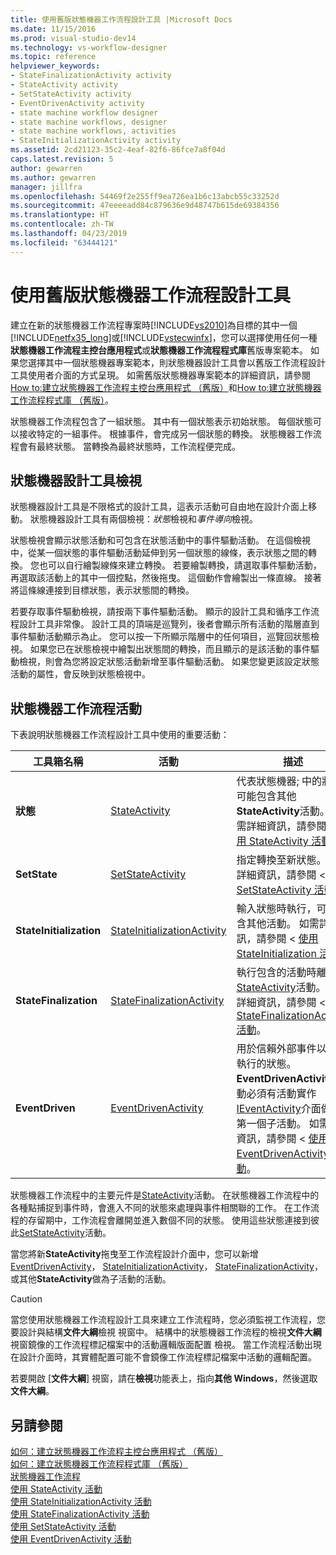 ```yaml
---
title: 使用舊版狀態機器工作流程設計工具 |Microsoft Docs
ms.date: 11/15/2016
ms.prod: visual-studio-dev14
ms.technology: vs-workflow-designer
ms.topic: reference
helpviewer_keywords:
- StateFinalizationActivity activity
- StateActivity activity
- SetStateActivity activity
- EventDrivenActivity activity
- state machine workflow designer
- state machine workflows, designer
- state machine workflows, activities
- StateInitializationActivity activity
ms.assetid: 2cd21123-35c2-4eaf-82f6-86fce7a8f04d
caps.latest.revision: 5
author: gewarren
ms.author: gewarren
manager: jillfra
ms.openlocfilehash: 54469f2e255ff9ea726ea1b6c13abcb55c33252d
ms.sourcegitcommit: 47eeeeadd84c879636e9d48747b615de69384356
ms.translationtype: HT
ms.contentlocale: zh-TW
ms.lasthandoff: 04/23/2019
ms.locfileid: "63444121"
---
```

# <a name="using-the-legacy-state-machine-workflow-designer"></a>使用舊版狀態機器工作流程設計工具
建立在新的狀態機器工作流程專案時[!INCLUDE[vs2010](../includes/vs2010-md.md)]為目標的其中一個[!INCLUDE[netfx35_long](../includes/netfx35-long-md.md)]或[!INCLUDE[vstecwinfx](../includes/vstecwinfx-md.md)]，您可以選擇使用任何一種**狀態機器工作流程主控台應用程式**或**狀態機器工作流程程式庫**舊版專案範本。 如果您選擇其中一個狀態機器專案範本，則狀態機器設計工具會以舊版工作流程設計工具使用者介面的方式呈現。 如需舊版狀態機器專案範本的詳細資訊，請參閱[How to:建立狀態機器工作流程主控台應用程式 （舊版）](../workflow-designer/how-to-create-state-machine-workflow-console-applications-legacy.md)和[How to:建立狀態機器工作流程程式庫 （舊版）](../workflow-designer/how-to-create-a-state-machine-workflow-library-legacy.md)。  
  
 狀態機器工作流程包含了一組狀態。 其中有一個狀態表示初始狀態。 每個狀態可以接收特定的一組事件。 根據事件，會完成另一個狀態的轉換。 狀態機器工作流程會有最終狀態。 當轉換為最終狀態時，工作流程便完成。  
  
## <a name="state-machine-designer-views"></a>狀態機器設計工具檢視  
 狀態機器設計工具是不限格式的設計工具，這表示活動可自由地在設計介面上移動。 狀態機器設計工具有兩個檢視：*狀態*檢視和*事件導向*檢視。  
  
 狀態檢視會顯示狀態活動和可包含在狀態活動中的事件驅動活動。 在這個檢視中，從某一個狀態的事件驅動活動延伸到另一個狀態的線條，表示狀態之間的轉換。 您也可以自行繪製線條來建立轉換。 若要繪製轉換，請選取事件驅動活動，再選取該活動上的其中一個控點，然後拖曳。 這個動作會繪製出一條直線。 接著將這條線連接到目標狀態，表示狀態間的轉換。  
  
 若要存取事件驅動檢視，請按兩下事件驅動活動。 顯示的設計工具和循序工作流程設計工具非常像。 設計工具的頂端是巡覽列，後者會顯示所有活動的階層直到事件驅動活動顯示為止。 您可以按一下所顯示階層中的任何項目，巡覽回狀態檢視。 如果您已在狀態檢視中繪製出狀態間的轉換，而且顯示的是該活動的事件驅動檢視，則會為您將設定狀態活動新增至事件驅動活動。 如果您變更該設定狀態活動的屬性，會反映到狀態檢視中。  
  
## <a name="state-machine-workflow-activities"></a>狀態機器工作流程活動  
 下表說明狀態機器工作流程設計工具中使用的重要活動：  
  
|工具箱名稱|活動|描述|  
|------------------|--------------|-----------------|  
|**狀態**|[StateActivity](http://go.microsoft.com/fwlink?LinkID=65042)|代表狀態機器; 中的狀態可能包含其他**StateActivity**活動。 如需詳細資訊，請參閱 <<c0> [ 使用 StateActivity 活動](http://go.microsoft.com/fwlink?LinkID=65083)。|  
|**SetState**|[SetStateActivity](http://go.microsoft.com/fwlink?LinkID=65041)|指定轉換至新狀態。 如需詳細資訊，請參閱 <<c0> [ 使用 SetStateActivity 活動](http://go.microsoft.com/fwlink?LinkID=65082)。|  
|**StateInitialization**|[StateInitializationActivity](http://go.microsoft.com/fwlink?LinkID=65044)|輸入狀態時執行，可能包含其他活動。 如需詳細資訊，請參閱 <<c0> [ 使用 StateInitialization 活動](http://go.microsoft.com/fwlink?LinkID=65006)。|  
|**StateFinalization**|[StateFinalizationActivity](http://go.microsoft.com/fwlink?LinkID=65043)|執行包含的活動時離開[StateActivity](http://go.microsoft.com/fwlink?LinkID=65042)活動。 如需詳細資訊，請參閱 <<c0> [ 使用 StateFinalizationActivity 活動](http://go.microsoft.com/fwlink?LinkID=65008)。|  
|**EventDriven**|[EventDrivenActivity](http://go.microsoft.com/fwlink?LinkID=65029)|用於信賴外部事件以啟動執行的狀態。 **EventDrivenActivity**活動必須有活動實作[IEventActivity](http://go.microsoft.com/fwlink?LinkID=65032)介面做為第一個子活動。 如需詳細資訊，請參閱 <<c0> [ 使用 EventDrivenActivity 活動](http://go.microsoft.com/fwlink?LinkID=65068)。|  
  
 狀態機器工作流程中的主要元件是[StateActivity](http://go.microsoft.com/fwlink?LinkID=65042)活動。 在狀態機器工作流程中的各種點捕捉到事件時，會進入不同的狀態來處理與事件相關聯的工作。 在工作流程的存留期中，工作流程會離開並進入數個不同的狀態。 使用這些狀態連接到彼此[SetStateActivity](http://go.microsoft.com/fwlink?LinkID=65041)活動。  
  
 當您將新**StateActivity**拖曳至工作流程設計介面中，您可以新增[EventDrivenActivity](http://go.microsoft.com/fwlink?LinkID=65029)， [StateInitializationActivity](http://go.microsoft.com/fwlink?LinkID=65044)， [StateFinalizationActivity](http://go.microsoft.com/fwlink?LinkID=65043)，或其他**StateActivity**做為子活動的活動。  
  
> [!CAUTION]
> 當您使用狀態機器工作流程設計工具來建立工作流程時，您必須監視工作流程，您要設計與結構**文件大綱**檢視 視窗中。 結構中的狀態機器工作流程的檢視**文件大綱**視窗鏡像的工作流程標記檔案中的活動邏輯版面配置 檢視。 當工作流程活動出現在設計介面時，其實體配置可能不會鏡像工作流程標記檔案中活動的邏輯配置。  
>   
> 若要開啟 [**文件大綱**] 視窗，請在**檢視**功能表上，指向**其他 Windows**，然後選取**文件大綱**。  
  
## <a name="see-also"></a>另請參閱  
 [如何：建立狀態機器工作流程主控台應用程式 （舊版）](../workflow-designer/how-to-create-state-machine-workflow-console-applications-legacy.md)   
 [如何：建立狀態機器工作流程程式庫 （舊版）](../workflow-designer/how-to-create-a-state-machine-workflow-library-legacy.md)   
 [狀態機器工作流程](http://go.microsoft.com/fwlink?LinkID=65016)   
 [使用 StateActivity 活動](http://go.microsoft.com/fwlink?LinkID=65083)   
 [使用 StateInitializationActivity 活動](http://go.microsoft.com/fwlink?LinkID=65006)   
 [使用 StateFinalizationActivity 活動](http://go.microsoft.com/fwlink?LinkID=65008)   
 [使用 SetStateActivity 活動](http://go.microsoft.com/fwlink?LinkID=65082)   
 [使用 EventDrivenActivity 活動](http://go.microsoft.com/fwlink?LinkID=65068)